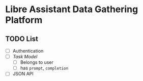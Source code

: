 # Libre Assistant Data Gathering Platform

## TODO List

- [ ] Authentication
- [ ] _Task Model_
    - [ ] Belongs to user
    - [ ] has `prompt`, `completion`
- [ ] JSON API